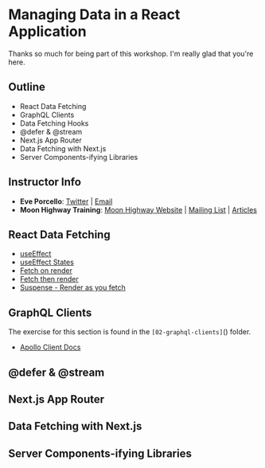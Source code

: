 # Managing Data in a React Application

Thanks so much for being part of this workshop. I'm really glad that you're here.

## Outline

- React Data Fetching
- GraphQL Clients
- Data Fetching Hooks
- @defer & @stream
- Next.js App Router
- Data Fetching with Next.js
- Server Components-ifying Libraries

## Instructor Info

- **Eve Porcello**: [Twitter](https://twitter.com/eveporcello) | [Email](mailto:eve@moonhighway.com)
- **Moon Highway Training**: [Moon Highway Website](https://www.moonhighway.com) | [Mailing List](http://bit.ly/moonhighway) | [Articles](https://www.moonhighway.com/articles)

## React Data Fetching

- [useEffect](https://codesandbox.io/s/use-effect-demo-3z93wk?file=/src/App.js)
- [useEffect States](https://codesandbox.io/s/data-states-9hwg4?file=/src/App.js)
- [Fetch on render](https://codesandbox.io/s/fetch-on-render-46pk6w?file=/src/App.js)
- [Fetch then render](https://codesandbox.io/s/fetch-then-render-s74kmn?file=/src/App.js)
- [Suspense - Render as you fetch](https://codesandbox.io/s/suspense-httkvr?file=/src/App.js)

## GraphQL Clients

The exercise for this section is found in the `[02-graphql-clients]`() folder.

- [Apollo Client Docs](https://www.apollographql.com/docs/react)

## @defer & @stream

## Next.js App Router

## Data Fetching with Next.js

## Server Components-ifying Libraries
